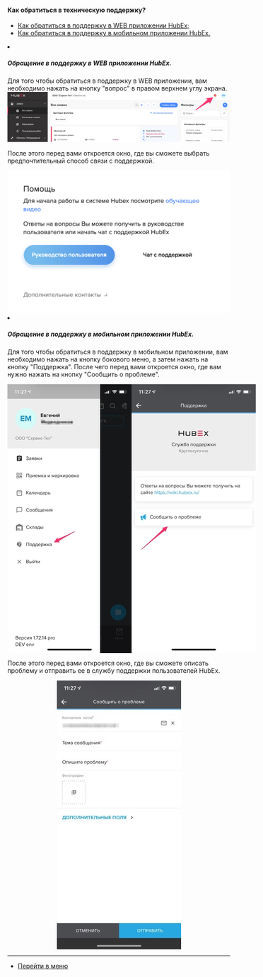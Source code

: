 #### Как обратиться в техническую поддержку?
<html>
<meta charset="utf-8">
<title>Быстрый переход внутри документа</title>
<ul>
     <li><a href="#csweb">Как обратиться в поддержку в WEB приложении HubEx;</a></li>
     <li><a href="#csma">Как обратиться в поддержку в мобильном приложении HubEx.</a></li>
</ul>
</html>

<li><h5 id="csweb">Обращение в поддержку в WEB приложении HubEx.</h5></li>
Для того чтобы обратиться в поддержку в WEB приложении, вам необходимо нажать на кнопку "вопрос" в правом верхнем углу экрана.

<img src="/attachments/images/FAQ/USER/HowToContactSupport/htcs1.jpg"/>

После этого перед вами откроется окно, где вы сможете выбрать предпочтительный способ связи с поддержкой.

<img src="/attachments/images/FAQ/USER/HowToContactSupport/htcs2.png"/>

<li><h5 id="csma">Обращение в поддержку в мобильном приложении HubEx.</h5></li>

Для того чтобы обратиться в поддержку в мобильном приложении, вам необходимо нажать на кнопку бокового меню, а затем нажать на кнопку "Поддержка". После чего перед вами откроется окно, где вам нужно нажать на кнопку "Сообщить о проблеме".

<div style="display: flex;">
  <img  style="margin: 0 auto; display: block; max-width: 100%;" src="/attachments/images/FAQ/USER/HowToContactSupport/htcs3.jpg" /><img style="margin: 0 auto; display: block; max-width: 100%;" src="/attachments/images/FAQ/USER/HowToContactSupport/htcs4.jpg" />
</div>

После этого перед вами откроется окно, где вы сможете описать проблему и отправить ее в службу поддержки пользователей HubEx.

<div>
  <img  style="margin: 0 auto; display: block; max-width: 100%;" src="/attachments/images/FAQ/USER/HowToContactSupport/htcs5.jpg" />
</div>


___
- [Перейти в меню](http://wiki.hubex.ru)
